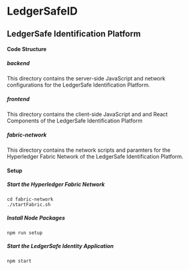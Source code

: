 # LedgerSafeID

## LedgerSafe Identification Platform 

#### Code Structure 

##### backend
This directory contains the server-side JavaScript and network configurations for the LedgerSafe Identification Platform. 

##### frontend
This directory contains the client-side JavaScript and and React Components of the LedgerSafe Identification Platform 

##### fabric-network
This directory contains the network scripts and paramters for the Hyperledger Fabric Network of the LedgerSafe Identification Platform. 
#### Setup

##### Start the Hyperledger Fabric Network
```
cd fabric-network
./startFabric.sh
```

##### Install Node Packages
``` 
npm run setup
```

##### Start the LedgerSafe Identity Application
```
npm start
```